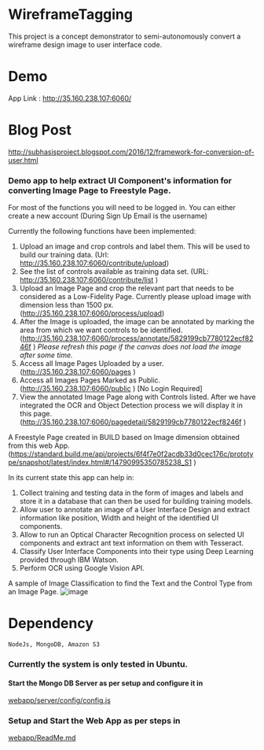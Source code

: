 # WireframeTagging
This project is a concept demonstrator to semi-autonomously convert a wireframe design image to user interface code.  

# Demo

App Link : http://35.160.238.107:6060/

# Blog Post
http://subhasisproject.blogspot.com/2016/12/framework-for-conversion-of-user.html

### Demo app to help extract UI Component's information for converting Image Page to Freestyle Page.

For most of the functions you will need to be logged in. 
You can either create a new account 
(During Sign Up Email is the username)

Currently the following functions have been implemented:

1. Upload an image and crop controls and label them. This will be used to build our training data.
         (Url: http://35.160.238.107:6060/contribute/upload) 
2. See the list of controls available as training data set.
         (URL: http://35.160.238.107:6060/contribute/list )
3. Upload an Image Page and crop the relevant part that needs to be considered as a Low-Fidelity Page. Currently please upload image with dimension less than 1500 px. (http://35.160.238.107:6060/process/upload)
4. After the Image is uploaded, the image can be annotated by marking the area from which we want controls to be identified. (http://35.160.238.107:6060/process/annotate/5829199cb7780122ecf8246f )
_Please refresh this page if the canvas does not load the image after some time._
5. Access all Image Pages Uploaded by a user. (http://35.160.238.107:6060/pages )
6. Access all Images Pages Marked as Public. (http://35.160.238.107:6060/public ) [No Login Required]
7. View the annotated Image Page along with Controls listed. After we have integrated the OCR and Object Detection process we will display it in this page.(http://35.160.238.107:6060/pagedetail/5829199cb7780122ecf8246f )

A Freestyle Page created in BUILD based on Image dimension obtained from this web App. (https://standard.build.me/api/projects/6f4f7e0f2acdb33d0cec176c/prototype/snapshot/latest/index.html#/14790995350785238_S1 ) 

In its current state this app can help in:

1. Collect training and testing data in the form of images and labels and store it in a database that can then be used for building training models.
2. Allow user to annotate an image of a User Interface Design and extract information like position, Width and height of the identified UI components.
3. Allow to run an Optical Character Recognition process on selected UI components and extract ant text information on them with Tesseract. 
4. Classify User Interface Components into their type using Deep Learning provided through IBM Watson.
5. Perform OCR using Google Vision API.

A sample of Image Classification to find the Text and the Control Type from an Image Page.
![image](https://cloud.githubusercontent.com/assets/1586038/21286110/bcfd0f58-c3ff-11e6-9397-3c5819ee6dfc.png)


# Dependency
```
NodeJs, MongoDB, Amazon S3
```

### Currently the system is only tested in Ubuntu.


#### Start the Mongo DB Server as per setup and configure it in
[webapp/server/config/config.js](webapp/server/config/config.js)
    
### Setup and Start the Web App as per steps in 
[webapp/ReadMe.md](webapp/ReadMe.md)
